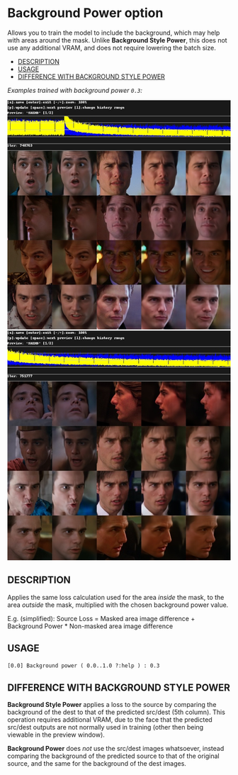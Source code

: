 # Background Power option

Allows you to train the model to include the background, which may help with areas around the mask.
Unlike **Background Style Power**, this does not use any additional VRAM, and does not require lowering the batch size.

- [DESCRIPTION](#description)
- [USAGE](#usage)
- [DIFFERENCE WITH BACKGROUND STYLE POWER](#difference-with-background-style-power)

*Examples trained with background power `0.3`:*

![](example.jpeg)![](example2.jpeg)

## DESCRIPTION

Applies the same loss calculation used for the area *inside* the mask, to the area *outside* the mask, multiplied with
the chosen background power value.

E.g. (simplified): Source Loss = Masked area image difference + Background Power * Non-masked area image difference

## USAGE

`[0.0] Background power ( 0.0..1.0 ?:help ) : 0.3`

## DIFFERENCE WITH BACKGROUND STYLE POWER

**Background Style Power** applies a loss to the source by comparing the background of the dest to that of the
predicted src/dest (5th column). This operation requires additional VRAM, due to the face that the predicted src/dest
outputs are not normally used in training (other then being viewable in the preview window).

**Background Power** does *not* use the src/dest images whatsoever, instead comparing the background of the predicted
source to that of the original source, and the same for the background of the dest images.
